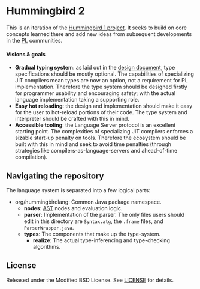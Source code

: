 # Hummingbird 2

This is an iteration of the [Hummingbird 1 project][]. It seeks to build on core concepts learned there and add new ideas from subsequent developments in the [PL][] communities.

[Hummingbird 1 project]: https://github.com/dirk/hummingbird
[PL]: https://en.wikipedia.org/wiki/Programming_language

#### Visions & goals

- **Gradual typing system**: as laid out in the [design document][], type specifications should be mostly optional. The capabilities of specializing JIT compilers mean types are now an option, not a requirement for PL implementation. Therefore the type system should be designed firstly for programmer usability and encouraging safety; with the actual language implementation taking a supporting role.
- **Easy hot reloading**: the design and implementation should make it easy for the user to hot-reload portions of their code. The type system and interpreter should be crafted with this in mind.
- **Accessible tooling**: the Language Server protocol is an excellent starting point. The complexities of specializing JIT compilers enforces a sizable start-up penalty on tools. Therefore the ecosystem should be built with this in mind and seek to avoid time penalties (through strategies like compilers-as-language-servers and ahead-of-time compilation).

[design document]: DESIGN.md

## Navigating the repository

The language system is separated into a few logical parts:

- org/hummingbirdlang: Common Java package namespace.
  - **nodes**: [AST][] nodes and evaluation logic.
  - **parser**: Implementation of the parser. The only files users should edit in this directory are `Syntax.atg`, the `.frame` files, and `ParserWrapper.java`.
  - **types**: The components that make up the type-system.
    - **realize**: The actual type-inferencing and type-checking algorithms.

[AST]: https://en.wikipedia.org/wiki/Abstract_syntax_tree

## License

Released under the Modified BSD License. See [LICENSE](LICENSE) for details.
